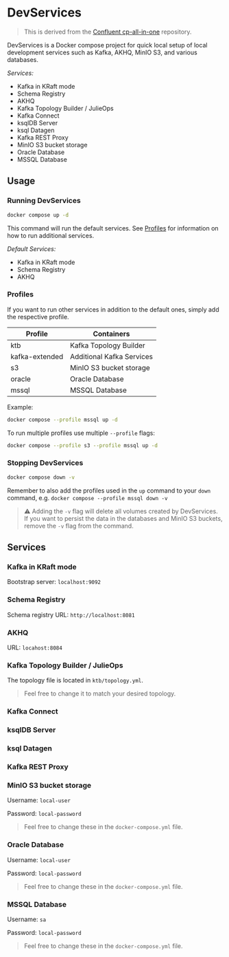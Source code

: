 # DevServices

> This is derived from the [Confluent cp-all-in-one](https://github.com/confluentinc/cp-all-in-one) repository.

DevServices is a Docker compose project for quick local setup of local development services such as Kafka, AKHQ, MinIO S3, and various databases.

*Services:*

- Kafka in KRaft mode
- Schema Registry
- AKHQ
- Kafka Topology Builder / JulieOps
- Kafka Connect
- ksqlDB Server
- ksql Datagen
- Kafka REST Proxy
- MinIO S3 bucket storage
- Oracle Database
- MSSQL Database

## Usage

### Running DevServices

```bash
docker compose up -d
```

This command will run the default services.
See [Profiles](#profiles) for information on how to run additional services.

*Default Services:*

- Kafka in KRaft mode
- Schema Registry
- AKHQ

### Profiles

If you want to run other services in addition to the default ones, simply add the respective profile.

| Profile           | Containers                |
|-------------------|---------------------------|
| ktb               | Kafka Topology Builder    |
| kafka-extended    | Additional Kafka Services |
| s3                | MinIO S3 bucket storage   |
| oracle            | Oracle Database           |
| mssql             | MSSQL Database            |

Example:

```bash
docker compose --profile mssql up -d
```

To run multiple profiles use multiple `--profile` flags:

```bash
docker compose --profile s3 --profile mssql up -d
```

### Stopping DevServices

```bash
docker compose down -v
```

Remember to also add the profiles used in the `up` command to your `down` command, e.g. `docker compose --profile mssql down -v`

> :warning: Adding the `-v` flag will delete all volumes created by DevServices.
If you want to persist the data in the databases and MinIO S3 buckets, remove the `-v` flag from the command.

## Services

### Kafka in KRaft mode

Bootstrap server: `localhost:9092`

### Schema Registry

Schema registry URL: `http://localhost:8081`

### AKHQ

URL: `locahost:8084`

### Kafka Topology Builder / JulieOps

The topology file is located in `ktb/topology.yml`. 

> Feel free to change it to match your desired topology.

### Kafka Connect

### ksqlDB Server

### ksql Datagen

### Kafka REST Proxy

### MinIO S3 bucket storage

Username: `local-user`

Password: `local-password`

> Feel free to change these in the `docker-compose.yml` file.

### Oracle Database

Username: `local-user`

Password: `local-password`

> Feel free to change these in the `docker-compose.yml` file.

### MSSQL Database

Username: `sa`

Password: `local-password`

> Feel free to change these in the `docker-compose.yml` file.
